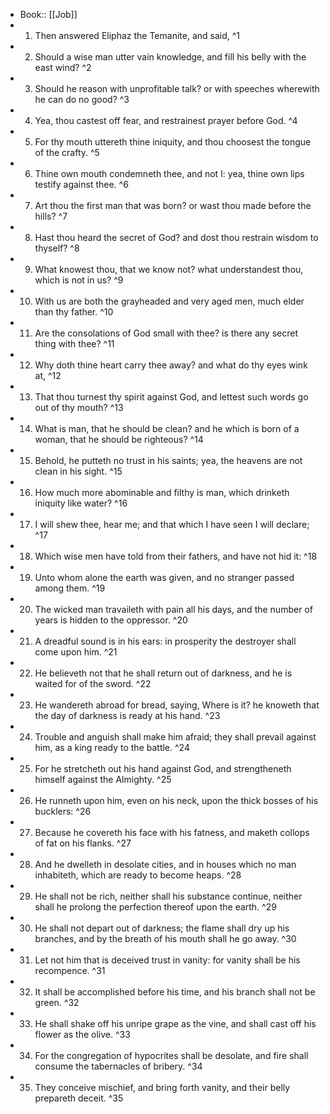 - Book:: [[Job]]
- 1. Then answered Eliphaz the Temanite, and said, ^1
- 2. Should a wise man utter vain knowledge, and fill his belly with the east wind? ^2
- 3. Should he reason with unprofitable talk? or with speeches wherewith he can do no good? ^3
- 4. Yea, thou castest off fear, and restrainest prayer before God. ^4
- 5. For thy mouth uttereth thine iniquity, and thou choosest the tongue of the crafty. ^5
- 6. Thine own mouth condemneth thee, and not I: yea, thine own lips testify against thee. ^6
- 7. Art thou the first man that was born? or wast thou made before the hills? ^7
- 8. Hast thou heard the secret of God? and dost thou restrain wisdom to thyself? ^8
- 9. What knowest thou, that we know not? what understandest thou, which is not in us? ^9
- 10. With us are both the grayheaded and very aged men, much elder than thy father. ^10
- 11. Are the consolations of God small with thee? is there any secret thing with thee? ^11
- 12. Why doth thine heart carry thee away? and what do thy eyes wink at, ^12
- 13. That thou turnest thy spirit against God, and lettest such words go out of thy mouth? ^13
- 14. What is man, that he should be clean? and he which is born of a woman, that he should be righteous? ^14
- 15. Behold, he putteth no trust in his saints; yea, the heavens are not clean in his sight. ^15
- 16. How much more abominable and filthy is man, which drinketh iniquity like water? ^16
- 17. I will shew thee, hear me; and that which I have seen I will declare; ^17
- 18. Which wise men have told from their fathers, and have not hid it: ^18
- 19. Unto whom alone the earth was given, and no stranger passed among them. ^19
- 20. The wicked man travaileth with pain all his days, and the number of years is hidden to the oppressor. ^20
- 21. A dreadful sound is in his ears: in prosperity the destroyer shall come upon him. ^21
- 22. He believeth not that he shall return out of darkness, and he is waited for of the sword. ^22
- 23. He wandereth abroad for bread, saying, Where is it? he knoweth that the day of darkness is ready at his hand. ^23
- 24. Trouble and anguish shall make him afraid; they shall prevail against him, as a king ready to the battle. ^24
- 25. For he stretcheth out his hand against God, and strengtheneth himself against the Almighty. ^25
- 26. He runneth upon him, even on his neck, upon the thick bosses of his bucklers: ^26
- 27. Because he covereth his face with his fatness, and maketh collops of fat on his flanks. ^27
- 28. And he dwelleth in desolate cities, and in houses which no man inhabiteth, which are ready to become heaps. ^28
- 29. He shall not be rich, neither shall his substance continue, neither shall he prolong the perfection thereof upon the earth. ^29
- 30. He shall not depart out of darkness; the flame shall dry up his branches, and by the breath of his mouth shall he go away. ^30
- 31. Let not him that is deceived trust in vanity: for vanity shall be his recompence. ^31
- 32. It shall be accomplished before his time, and his branch shall not be green. ^32
- 33. He shall shake off his unripe grape as the vine, and shall cast off his flower as the olive. ^33
- 34. For the congregation of hypocrites shall be desolate, and fire shall consume the tabernacles of bribery. ^34
- 35. They conceive mischief, and bring forth vanity, and their belly prepareth deceit. ^35
